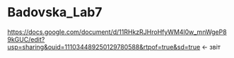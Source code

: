 # Badovska_Lab7
https://docs.google.com/document/d/11RHkzRJHroHfyWM4l0w_mnWgeP89kGUC/edit?usp=sharing&ouid=111034489250129780588&rtpof=true&sd=true <- звіт
